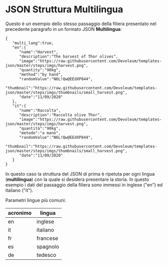 # JSON Struttura Multilingua

Questo è un esempio dello stesso passaggio della filiera presentato nel precedente paragrafo in un formato JSON **Multilingua**:

```
{
   "multi_lang":true,
   "en":{
      "name":"Harvest",
      "description":"The harvest of Thor olives",
      "image":"https://raw.githubusercontent.com/Devoleum/templates-json/master/steps/imgs/harvest.png",
      "quantity":"90kg",
      "method":"by hand",
      "randomValue":"N6L!Qw@EEdXP844",
      "thumbnail":"https://raw.githubusercontent.com/Devoleum/templates-json/master/steps/imgs/thumbnails/small_harvest.png",
      "date":"11/09/2020"
   },
   "it":{
      "name":"Raccolta",
      "description":"Raccolta olive Thor",
      "image":"https://raw.githubusercontent.com/Devoleum/templates-json/master/steps/imgs/harvest.png",
      "quantità":"90kg",
      "metodo":"a mano",
      "randomValue":"N6L!Qw@EEdXP844",
      "thumbnail":"https://raw.githubusercontent.com/Devoleum/templates-json/master/steps/imgs/thumbnails/small_harvest.png",
      "date":"11/09/2020"
   }
}
```

In questo caso la struttura del JSON di prima è ripetuta per ogni lingua (**multilingua**) con la quale si desidera presentare la storia. In questo esempio i dati del passaggio della filiera sono immessi in inglese ("en") ed italiano ("it").

Parametri lingue più comuni:

| acronimo | lingua |
| ------ | ------ |
| en | inglese  |
| it | italiano |
| fr | francese |
| es | spagnolo |
| de | tedesco |
